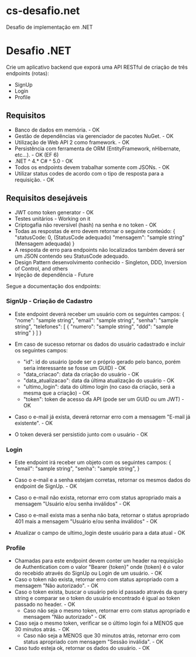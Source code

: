 # cs-desafio.net
Desafio de implementação em .NET


# Desafio .NET

Crie um aplicativo backend que exporá uma API RESTful de criação de três endpoints (rotas):
- SignUp 
- Login
- Profile

## Requisitos

- Banco de dados em memória. - OK
- Gestão de dependências via gerenciador de pacotes NuGet. - OK
- Utilização de Web API 2 como framework. - OK
- Persistência com ferramenta de ORM (EntityFramework, nHibernate, etc...). - OK (EF 6)
- .NET ^ 4.* C# ^ 5.0 - OK 
- Todos os endpoints devem trabalhar somente com JSONs. - OK
- Utilizar status codes de acordo com o tipo de resposta para a requisição. - OK

## Requisitos desejáveis

- JWT como token generator - OK
- Testes unitários - Working on it
- Criptogafia não reversível (hash) na senha e no token - OK
- Todas as respostas de erro devem retornar o seguinte conteúdo:
{ 
    "statusCode: 0, (StatusCode adequado)
    "mensagem": "sample string" (Mensagem adequada)
}
- A resposta de erro para endpoints não localizados também deverá ser um JSON contendo seu StatusCode adequado.
- Design Pattern desenvolvimento conhecido - Singleton, DDD, Inversion of Control, and others
- Injeção de dependência - Future


Segue a documentação dos endpoints:

### SignUp - Criação de Cadastro

- Este endpoint deverá receber um usuário com os seguintes campos:
{ 
    "nome": "sample string",
    "email": "sample string",
    "senha": "sample string",
    "telefones": [
        {
            "numero": "sample string",
            "ddd": "sample string"
        }
    ]
}
  

- Em caso de sucesso retornar os dados do usuário cadastrado e incluir os seguintes campos:
  - "id": id do usuário (pode ser o próprio gerado pelo banco, porém seria interessante se fosse um GUID) - OK
  - "data_criacao": data da criação do usuário - OK
  - "data_atualizacao": data da última atualização do usuário - OK
  - "ultimo_login": data do último login (no caso da criação, será a mesma que a criação) - OK
  - "token": token de acesso da API (pode ser um GUID ou um JWT) - OK
- Caso o e-mail já exista, deverá retornar erro com a mensagem "E-mail já existente". - OK
- O token deverá ser persistido junto com o usuário - OK

### Login

- Este endpoint irá receber um objeto com os seguintes campos: 
{
    "email": "sample string",
        "senha": "sample string",
}

- Caso o e-mail e a senha estejam corretas, retornar os mesmos dados do endpoint de SignUp. - OK
- Caso o e-mail não exista, retornar erro com status apropriado mais a mensagem "Usuário e/ou senha inválidos" - OK
- Caso o e-mail exista mas a senha não bata, retornar o status apropriado 401 mais a mensagem "Usuário e/ou senha inválidos" - OK
- Atualizar o campo de ultimo_login deste usuário para a data atual - OK

### Profile

- Chamadas para este endpoint devem conter um header na requisição de Authentication com o valor "Bearer {token}" onde {token} é o valor do recebido através do SignUp ou Login de um usuário. - OK
- Caso o token não exista, retornar erro com status apropriado com a mensagem "Não autorizado". - OK
- Caso o token exista, buscar o usuário pelo id passado através da query string e comparar se o token do usuário encontrado é igual ao token passado no header. - OK
    - Caso não seja o mesmo token, retornar erro com status apropriado e mensagem "Não autorizado" - OK
- Caso seja o mesmo token, verificar se o último login foi a MENOS que 30 minutos atrás. - OK
    - Caso não seja a MENOS que 30 minutos atrás, retornar erro com status apropriado com mensagem "Sessão inválida". - OK
- Caso tudo esteja ok, retornar os dados do usuário. - OK

# 


